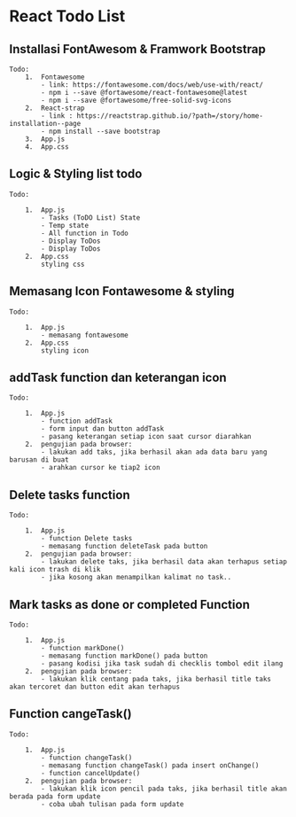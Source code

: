 # React Todo List

## Installasi FontAwesom & Framwork Bootstrap

    Todo:
        1.  Fontawesome
            - link: https://fontawesome.com/docs/web/use-with/react/
            - npm i --save @fortawesome/react-fontawesome@latest
            - npm i --save @fortawesome/free-solid-svg-icons
        2.  React-strap
            - link : https://reactstrap.github.io/?path=/story/home-installation--page
            - npm install --save bootstrap
        3.  App.js
        4.  App.css

## Logic & Styling list todo

    Todo:

        1.  App.js
            - Tasks (ToDO List) State
            - Temp state
            - All function in Todo
            - Display ToDos
            - Display ToDos
        2.  App.css
            styling css

## Memasang Icon Fontawesome & styling

    Todo:

        1.  App.js
            - memasang fontawesome
        2.  App.css
            styling icon

## addTask function dan keterangan icon

    Todo:

        1.  App.js
            - function addTask
            - form input dan button addTask
            - pasang keterangan setiap icon saat cursor diarahkan
        2.  pengujian pada browser:
            - lakukan add taks, jika berhasil akan ada data baru yang barusan di buat
            - arahkan cursor ke tiap2 icon

## Delete tasks function

    Todo:

        1.  App.js
            - function Delete tasks
            - memasang function deleteTask pada button
        2.  pengujian pada browser:
            - lakukan delete taks, jika berhasil data akan terhapus setiap kali icon trash di klik
            - jika kosong akan menampilkan kalimat no task..

## Mark tasks as done or completed Function

    Todo:

        1.  App.js
            - function markDone()
            - memasang function markDone() pada button
            - pasang kodisi jika task sudah di checklis tombol edit ilang
        2.  pengujian pada browser:
            - lakukan klik centang pada taks, jika berhasil title taks akan tercoret dan button edit akan terhapus

## Function cangeTask()

    Todo:

        1.  App.js
            - function changeTask()
            - memasang function changeTask() pada insert onChange()
            - function cancelUpdate()
        2.  pengujian pada browser:
            - lakukan klik icon pencil pada taks, jika berhasil title akan berada pada form update
            - coba ubah tulisan pada form update
